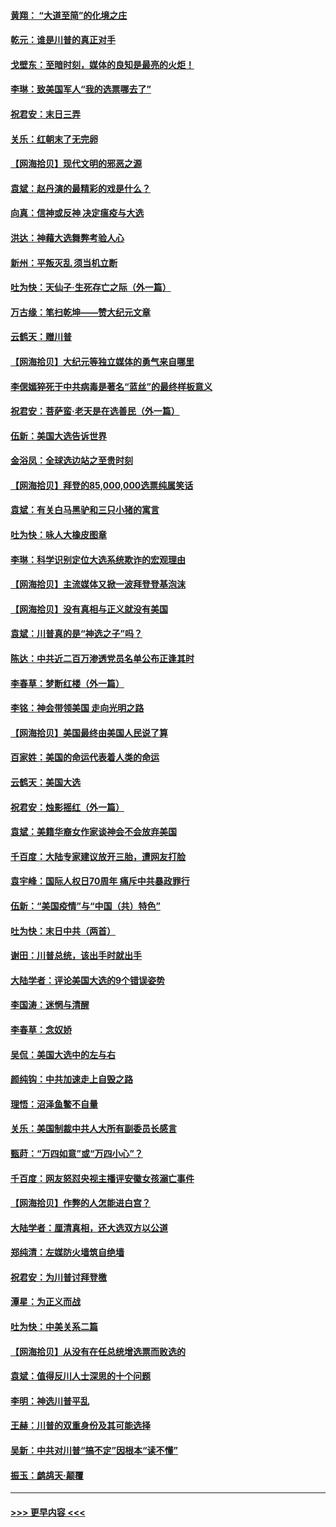 #### [黄翔： “大道至简”的化境之庄](../pages/nsc993/n12637541.md?t=12230202) 
#### [乾元：谁是川普的真正对手](../pages/nsc993/n12637090.md?t=12230202) 
#### [戈壁东：至暗时刻，媒体的良知是最亮的火炬！](../pages/nsc993/n12637042.md?t=12230202) 
#### [李琳：致美国军人“我的选票哪去了”](../pages/nsc993/n12635351.md?t=12230202) 
#### [祝君安：末日三弄](../pages/nsc993/n12635324.md?t=12230202) 
#### [关乐：红朝末了无完卵](../pages/nsc993/n12635315.md?t=12230202) 
#### [【网海拾贝】现代文明的邪恶之源](../pages/nsc993/n12634425.md?t=12230202) 
#### [袁斌：赵丹演的最精彩的戏是什么？](../pages/nsc993/n12633316.md?t=12230202) 
#### [向真：信神或反神 决定瘟疫与大选](../pages/nsc993/n12632710.md?t=12230202) 
#### [洪达：神藉大选舞弊考验人心](../pages/nsc993/n12631962.md?t=12230202) 
#### [新州：平叛灭乱  须当机立断](../pages/nsc993/n12631946.md?t=12230202) 
#### [吐为快：天仙子‧生死存亡之际（外一篇）](../pages/nsc993/n12631927.md?t=12230202) 
#### [万古缘：笔扫乾坤——赞大纪元文章](../pages/nsc993/n12631922.md?t=12230202) 
#### [云鹤天：赠川普](../pages/nsc993/n12631823.md?t=12230202) 
#### [【网海拾贝】大纪元等独立媒体的勇气来自哪里](../pages/nsc993/n12629961.md?t=12230202) 
#### [李偲嫣猝死于中共病毒是著名“蓝丝”的最终样板意义](../pages/nsc993/n12628812.md?t=12230202) 
#### [祝君安：菩萨蛮·老天是在选善民（外一篇）](../pages/nsc993/n12628793.md?t=12230202) 
#### [伍新：美国大选告诉世界](../pages/nsc993/n12628768.md?t=12230202) 
#### [金浴凤：全球选边站之至贵时刻](../pages/nsc993/n12627318.md?t=12230202) 
#### [【网海拾贝】拜登的85,000,000选票纯属笑话](../pages/nsc993/n12626569.md?t=12230202) 
#### [袁斌：有关白马黑驴和三只小猪的寓言](../pages/nsc993/n12626198.md?t=12230202) 
#### [吐为快：咏人大橡皮图章](../pages/nsc993/n12624470.md?t=12230202) 
#### [李琳：科学识别定位大选系统欺诈的宏观理由](../pages/nsc993/n12624340.md?t=12230202) 
#### [【网海拾贝】主流媒体又掀一波拜登登基泡沫](../pages/nsc993/n12624000.md?t=12230202) 
#### [【网海拾贝】没有真相与正义就没有美国](../pages/nsc993/n12621885.md?t=12230202) 
#### [袁斌：川普真的是“神选之子”吗？](../pages/nsc993/n12621749.md?t=12230202) 
#### [陈达：中共近二百万渗透党员名单公布正逢其时](../pages/nsc993/n12620870.md?t=12230202) 
#### [李春草：梦断红楼（外一篇）](../pages/nsc993/n12619122.md?t=12230202) 
#### [李铭：神会带领美国 走向光明之路](../pages/nsc993/n12618584.md?t=12230202) 
#### [【网海拾贝】美国最终由美国人民说了算](../pages/nsc993/n12617255.md?t=12230202) 
#### [百家姓：美国的命运代表着人类的命运](../pages/nsc993/n12615838.md?t=12230202) 
#### [云鹤天：美国大选](../pages/nsc993/n12615994.md?t=12230202) 
#### [祝君安：烛影摇红（外一篇）](../pages/nsc993/n12615975.md?t=12230202) 
#### [袁斌：美籍华裔女作家谈神会不会放弃美国](../pages/nsc993/n12615263.md?t=12230202) 
#### [千百度：大陆专家建议放开三胎，遭网友打脸](../pages/nsc993/n12614456.md?t=12230202) 
#### [袁宇峰：国际人权日70周年 痛斥中共暴政罪行](../pages/nsc993/n12611965.md?t=12230202) 
#### [伍新：“美国疫情”与“中国（共）特色”](../pages/nsc993/n12611463.md?t=12230202) 
#### [吐为快：末日中共（两首）](../pages/nsc993/n12611461.md?t=12230202) 
#### [谢田：川普总统，该出手时就出手](../pages/nsc993/n12610905.md?t=12230202) 
#### [大陆学者：评论美国大选的9个错误姿势](../pages/nsc993/n12609586.md?t=12230202) 
#### [李国涛：迷惘与清醒](../pages/nsc993/n12607532.md?t=12230202) 
#### [李春草：念奴娇](../pages/nsc993/n12607083.md?t=12230202) 
#### [吴侃：美国大选中的左与右](../pages/nsc993/n12607054.md?t=12230202) 
#### [颜纯钩：中共加速走上自毁之路](../pages/nsc993/n12606473.md?t=12230202) 
#### [理悟：沼泽鱼鳖不自量](../pages/nsc993/n12606454.md?t=12230202) 
#### [关乐：美国制裁中共人大所有副委员长感言](../pages/nsc993/n12606442.md?t=12230202) 
#### [甄莳：“万四如意”或“万四小心”？](../pages/nsc993/n12606091.md?t=12230202) 
#### [千百度：网友怒怼央视主播评安徽女孩溺亡事件](../pages/nsc993/n12605370.md?t=12230202) 
#### [【网海拾贝】作弊的人怎能进白宫？](../pages/nsc993/n12603546.md?t=12230202) 
#### [大陆学者：厘清真相，还大选双方以公道](../pages/nsc993/n12603475.md?t=12230202) 
#### [郑纯清：左媒防火墙筑自绝墙](../pages/nsc993/n12602226.md?t=12230202) 
#### [祝君安：为川普讨拜登檄](../pages/nsc993/n12602199.md?t=12230202) 
#### [潭星：为正义而战](../pages/nsc993/n12600926.md?t=12230202) 
#### [吐为快：中美关系二篇](../pages/nsc993/n12600908.md?t=12230202) 
#### [【网海拾贝】从没有在任总统增选票而败选的](../pages/nsc993/n12600435.md?t=12230202) 
#### [袁斌：值得反川人士深思的十个问题](../pages/nsc993/n12600332.md?t=12230202) 
#### [李明：神选川普平乱](../pages/nsc993/n12599751.md?t=12230202) 
#### [王赫：川普的双重身份及其可能选择](../pages/nsc993/n12599723.md?t=12230202) 
#### [吴新：中共对川普“搞不定”因根本“读不懂”](../pages/nsc993/n12599502.md?t=12230202) 
#### [振玉：鹧鸪天‧颠覆](../pages/nsc993/n12599494.md?t=12230202) 

----
#### [ >>> 更早内容 <<< ](../indexes/nsc993-earlier.md)
